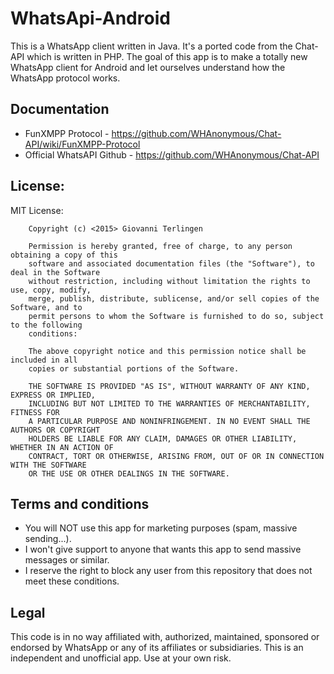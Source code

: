 WhatsApi-Android
================

This is a WhatsApp client written in Java. It's a ported code from the Chat-API which is written in PHP.
The goal of this app is to make a totally new WhatsApp client for Android and let ourselves understand how the WhatsApp protocol works.

## Documentation
* FunXMPP Protocol - https://github.com/WHAnonymous/Chat-API/wiki/FunXMPP-Protocol
* Official WhatsAPI Github - https://github.com/WHAnonymous/Chat-API

## License:
MIT License:

        Copyright (c) <2015> Giovanni Terlingen

        Permission is hereby granted, free of charge, to any person obtaining a copy of this
        software and associated documentation files (the "Software"), to deal in the Software
        without restriction, including without limitation the rights to use, copy, modify,
        merge, publish, distribute, sublicense, and/or sell copies of the Software, and to
        permit persons to whom the Software is furnished to do so, subject to the following
        conditions:

        The above copyright notice and this permission notice shall be included in all
        copies or substantial portions of the Software.

        THE SOFTWARE IS PROVIDED "AS IS", WITHOUT WARRANTY OF ANY KIND, EXPRESS OR IMPLIED,
        INCLUDING BUT NOT LIMITED TO THE WARRANTIES OF MERCHANTABILITY, FITNESS FOR
        A PARTICULAR PURPOSE AND NONINFRINGEMENT. IN NO EVENT SHALL THE AUTHORS OR COPYRIGHT
        HOLDERS BE LIABLE FOR ANY CLAIM, DAMAGES OR OTHER LIABILITY, WHETHER IN AN ACTION OF
        CONTRACT, TORT OR OTHERWISE, ARISING FROM, OUT OF OR IN CONNECTION WITH THE SOFTWARE
        OR THE USE OR OTHER DEALINGS IN THE SOFTWARE.

## Terms and conditions

- You will NOT use this app for marketing purposes (spam, massive sending...).
- I won't give support to anyone that wants this app to send massive messages or similar.
- I reserve the right to block any user from this repository that does not meet these conditions.

## Legal

This code is in no way affiliated with, authorized, maintained, sponsored or endorsed by WhatsApp or any of its affiliates or subsidiaries. This is an independent and unofficial app. Use at your own risk.
